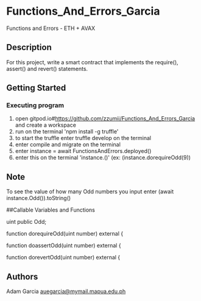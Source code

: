# Functions_And_Errors_Garcia

Functions and Errors - ETH + AVAX

## Description

For this project, write a smart contract that implements the require(), assert() and revert() statements.

## Getting Started
### Executing program
1. open gitpod.io#https://github.com/zzumii/Functions_And_Errors_Garcia and create a workspace
2. run on the terminal 'npm install -g truffle'
3. to start the truffle enter truffle develop on the terminal
4. enter compile and migrate on the terminal
5. enter instance = await FunctionsAndErrors.deployed()
6. enter this on the terminal 'instance.<functionName>(<argument>)' (ex: (instance.dorequireOdd(9))

## Note

To see the value of how many Odd numbers you input enter (await instance.Odd()).toString()

##Callable Variables and Functions

 uint public Odd;

 function dorequireOdd(uint number) external {

 function doassertOdd(uint number) external {

 function dorevertOdd(uint number) external {


## Authors
Adam Garcia
auegarcia@mymail.mapua.edu.ph
